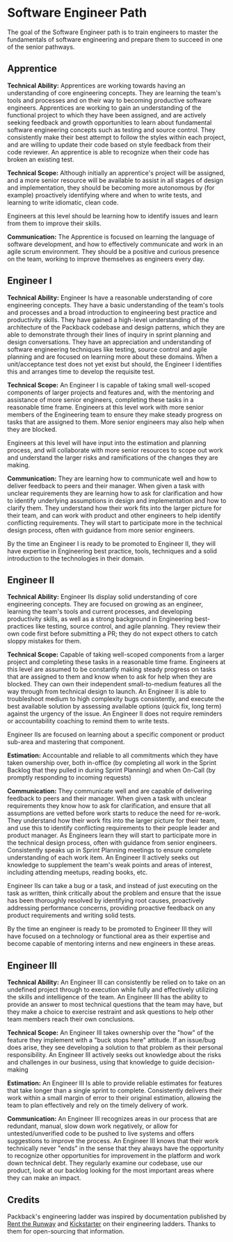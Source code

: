 # Software Engineer Path

The goal of the Software Engineer path is to train engineers to master the fundamentals of software engineering and prepare them to succeed in one of the senior pathways.

## Apprentice

**Technical Ability:** Apprentices are working towards having an understanding of core engineering concepts. They are learning the team's tools and processes and on their way to becoming productive software engineers. Apprentices are working to gain an understanding of the functional project to which they have been assigned, and are actively seeking feedback and growth opportunities to learn about fundamental software engineering concepts such as testing and source control. They consistently make their best attempt to follow the styles within each project, and are willing to update their code based on style feedback from their code reviewer. An apprentice is able to recognize when their code has broken an existing test.

**Technical Scope:** Although initially an apprentice's project will be assigned, and a more senior resource will be available to assist in all stages of design and implementation, they should be becoming more autonomous by (for example) proactively identifying where and when to write tests, and learning to write idiomatic, clean code.

Engineers at this level should be learning how to identify issues and learn from them to improve their skills.

**Communication:** The Apprentice is focused on learning the language of software development, and how to effectively communicate and work in an agile scrum environment. They should be a positive and curious presence on the team, working to improve themselves as engineers every day.

## Engineer I

**Technical Ability:** Engineer Is have a reasonable understanding of core engineering concepts. They have a basic understanding of the team's tools and processes and a broad introduction to engineering best practice and productivity skills. They have gained a high-level understanding of the architecture of the Packback codebase and design patterns, which they are able to demonstrate through their lines of inquiry in sprint planning and design conversations. They have an appreciation and understanding of software engineering techniques like testing, source control and agile planning and are focused on learning more about these domains. When a unit/acceptance test does not yet exist but should, the Engineer I identifies this and arranges time to develop the requisite test.

**Technical Scope:** An Engineer I is capable of taking small well-scoped components of larger projects and features and, with the mentoring and assistance of more senior engineers, completing these tasks in a reasonable time frame. Engineers at this level work with more senior members of the Engineering team to ensure they make steady progress on tasks that are assigned to them. More senior engineers may also help when they are blocked.

Engineers at this level will have input into the estimation and planning process, and will collaborate with more senior resources to scope out work and understand the larger risks and ramifications of the changes they are making.

**Communication:** They are learning how to communicate well and how to deliver feedback to peers and their manager. When given a task with unclear requirements they are learning how to ask for clarification and how to identify underlying assumptions in design and implementation and how to clarify them. They understand how their work fits into the larger picture for their team, and can work with product and other engineers to help identify conflicting requirements. They will start to participate more in the technical design process, often with guidance from more senior engineers.

By the time an Engineer I is ready to be promoted to Engineer II, they will have expertise in Engineering best practice, tools, techniques and a solid introduction to the technologies in their domain.

## Engineer II

**Technical Ability:** Engineer IIs display solid understanding of core engineering concepts. They are focused on growing as an engineer, learning the team's tools and current processes, and developing productivity skills, as well as a strong background in Engineering best-practices like testing, source control, and agile planning. They review their own code first before submitting a PR; they do not expect others to catch sloppy mistakes for them.

**Technical Scope:** Capable of taking well-scoped components from a larger project and completing these tasks in a reasonable time frame. Engineers at this level are assumed to be constantly making steady progress on tasks that are assigned to them and know when to ask for help when they are blocked. They can own their independent small-to-medium features all the way through from technical design to launch. An Engineer II is able to troubleshoot medium to high complexity bugs consistently, and execute the best available solution by assessing available options (quick fix, long term) against the urgency of the issue. An Engineer II does not require reminders or accountability coaching to remind them to write tests.

Engineer IIs are focused on learning about a specific component or product sub-area and mastering that component.

**Estimation:** Accountable and reliable to all commitments which they have taken ownership over, both in-office (by completing all work in the Sprint Backlog that they pulled in during Sprint Planning) and when On-Call (by promptly responding to incoming requests)

**Communication:** They communicate well and are capable of delivering feedback to peers and their manager. When given a task with unclear requirements they know how to ask for clarification, and ensure that all assumptions are vetted before work starts to reduce the need for re-work. They understand how their work fits into the larger picture for their team, and use this to identify conflicting requirements to their people leader and product manager. As Engineers learn they will start to participate more in the technical design process, often with guidance from senior engineers. Consistently speaks up in Sprint Planning meetings to ensure complete understanding of each work item. An Engineer II actively seeks out knowledge to supplement the team's weak points and areas of interest, including attending meetups, reading books, etc.

Engineer IIs can take a bug or a task, and instead of just executing on the task as written, think critically about the problem and ensure that the issue has been thoroughly resolved by identifying root causes, proactively addressing performance concerns, providing proactive feedback on any product requirements and writing solid tests.

By the time an engineer is ready to be promoted to Engineer III they will have focused on a technology or functional area as their expertise and become capable of mentoring interns and new engineers in these areas.

## Engineer III

**Technical Ability:** An Engineer III can consistently be relied on to take on an undefined project through to execution while fully and effectively utilizing the skills and intelligence of the team. An Engineer III has the ability to provide an answer to most technical questions that the team may have, but they make a choice to exercise restraint and ask questions to help other team members reach their own conclusions.

**Technical Scope:** An Engineer III takes ownership over the "how" of the feature they implement with a "buck stops here" attitude. If an issue/bug does arise, they see developing a solution to that problem as their personal responsibility. An Engineer III actively seeks out knowledge about the risks and challenges in our business, using that knowledge to guide decision-making

**Estimation:** An Engineer III Is able to provide reliable estimates for features that take longer than a single sprint to complete. Consistently delivers their work within a small margin of error to their original estimation, allowing the team to plan effectively and rely on the timely delivery of work.

**Communication:** An Engineer III recognizes areas in our process that are redundant, manual, slow down work negatively, or allow for untested/unverified code to be pushed to live systems and offers suggestions to improve the process. An Engineer III knows that their work technically never "ends" in the sense that they always have the opportunity to recognize other opportunities for improvement in the platform and work down technical debt. They regularly examine our codebase, use our product, look at our backlog looking for the most important areas where they can make an impact.

## Credits

Packback's engineering ladder was inspired by documentation published by [Rent the Runway](https://dresscode.renttherunway.com/blog/ladder) and [Kickstarter](https://kickstarter.engineering/the-kickstarter-engineering-and-data-team-ladder-96996c3b327) on their engineering ladders. Thanks to them for open-sourcing that information.
